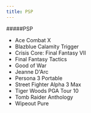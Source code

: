 ```yaml
---
title: PSP
---
```


#####PSP

* Ace Combat X
* Blazblue Calamity Trigger
* Crisis Core: Final Fantasy VII
* Final Fantasy Tactics
* Good of War
* Jeanne D'Arc
* Persona 3 Portable
* Street Fighter Alpha 3 Max
* Tiger Woods PGA Tour 10
* Tomb Raider Anthology
* Wipeout Pure
